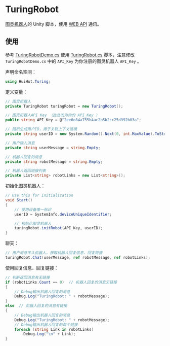# TuringRobot

[图灵机器人](http://www.tuling123.com/)的 Unity 脚本，使用 [WEB API](http://www.tuling123.com/help/h_cent_webapi.jhtml?nav=doc) 通讯。

## 使用

参考 [TuringRobotDemo.cs](https://github.com/huihut/TuringRobot/blob/master/Demo/TuringRobotDemo.cs) 使用 [TuringRobot.cs](https://github.com/huihut/TuringRobot/blob/master/Scripts/TuringRobot.cs) 脚本，注意修改 `TuringRobotDemo.cs` 中的 `API_Key` 为你注册的图灵机器人 `API_Key` 。

声明命名空间：
```cs
using HuiHut.Turing;
```

定义变量：
```cs
// 图灵机器人
private TuringRobot turingRobot = new TuringRobot();

// 图灵机器人API Key （此处改为你的 API_Key ）
public string API_Key = @"2ee6e84a755b4ac2b5b2cc25d992b03a";

// 随机生成用户ID，用于关联上下文语境
private string userID = new System.Random().Next(0, int.MaxValue).ToString();

// 用户输入消息
private string userMessage = string.Empty;

// 机器人回复的消息
private string robotMessage = string.Empty;

// 机器人返回链接列表
private List<string> robotLinks = new List<string>();
```

初始化图灵机器人：
```cs
// Use this for initialization
void Start()
{
    // 使用设备唯一标识
    userID = SystemInfo.deviceUniqueIdentifier;

    // 初始化图灵机器人
    turingRobot.initRobot(API_Key, userID);
}
```

聊天：
```cs
// 用户消息传入机器人，获取机器人回复信息、回复链接
turingRobot.Chat(userMessage, ref robotMessage, ref robotLinks);
```

使用回复信息、回复链接：
```cs
// 判断返回消息有无链接
if (robotLinks.Count == 0)  // 机器人回复的消息无链接
{
    // Debug输出机器人回复的消息
    Debug.Log("TuringRobot: " + robotMessage);
}
else  // 机器人回复的消息有链接
{
    // Debug输出机器人回复的消息
    Debug.Log("TuringRobot: " + robotMessage);
    // Debug输出机器人回复的每个链接
    foreach (string Link in robotLinks)
        Debug.Log("\n" + Link);
}
```